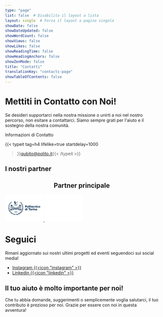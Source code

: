 ```yaml
---
type: "page"
list: false  # Disabilita il layout a lista
layout: single  # Forza il layout a pagina singola
showDate: false
showDateUpdated: false
showWordCount: false
showViews: false
showLikes: false
showReadingTime: false
showHeadingAnchors: false
showZenMode: false
title: "Contatti"
translationKey: "contacts-page"
showTableOfContents: false
---
```

# Mettiti in Contatto con Noi!

Se desideri supportarci nella nostra missione o unirti a noi nel nostro percorso, non esitare a contattarci. Siamo sempre grati per l'aiuto e il sostegno della nostra comunità.

Informazioni di Contatto


{{< typeit 
tag=h4
lifelike=true
startdelay=1000
>}}qubito@polito.it{{< /typeit >}}

## I nostri partner

<h2 style="text-align: center">Partner principale</h2>

<a href="https://www.polito.it/" target="_blank" rel="noopener">
        <img src="./polito_logo_blu.png"
            alt="Politecnico Logo"
            class="h-auto dark:hidden nozoom"
            style="
                max-height: 8rem;
                width: 25%; 
                margin-left: auto;
                margin-right: auto;"
        />
        <img src="./polito_logo_white.png" 
            alt="Politecnico Logo" 
            class="h-auto hidden dark:flex nozoom"dark:flex
            style="
                max-height: 8rem;
                width: 25%; 
                margin-left: auto;
                margin-right: auto;"
        />
      </a>

# Seguici

Rimani aggiornato sui nostri ultimi progetti ed eventi seguendoci sui social media!

+ [Instagram {{<icon "instagram" >}}](https://www.instagram.com/qubitoteam_polito/)
+ [Linkedin {{<icon "linkedin" >}}](https://www.linkedin.com/company/qubito-student-team-politecnico-di-torino/)

## Il tuo aiuto è molto importante per noi!
Che tu abbia domande, suggerimenti o semplicemente voglia salutarci, il tuo contributo è prezioso per noi. Grazie per essere con noi in questa avventura!
